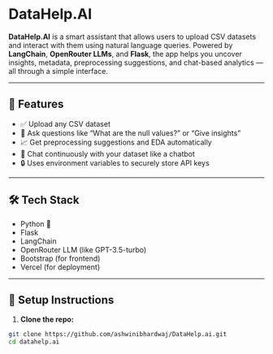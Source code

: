# DataHelp.AI

**DataHelp.AI** is a smart assistant that allows users to upload CSV datasets and interact with them using natural language queries. Powered by **LangChain**, **OpenRouter LLMs**, and **Flask**, the app helps you uncover insights, metadata, preprocessing suggestions, and chat-based analytics — all through a simple interface.

---

## 🚀 Features

- ✅ Upload any CSV dataset
- 💬 Ask questions like “What are the null values?” or “Give insights”
- 📈 Get preprocessing suggestions and EDA automatically
- 🧠 Chat continuously with your dataset like a chatbot
- 🔒 Uses environment variables to securely store API keys

---

## 🛠️ Tech Stack

- Python 🐍
- Flask
- LangChain
- OpenRouter LLM (like GPT-3.5-turbo)
- Bootstrap (for frontend)
- Vercel (for deployment)

---

## 🔧 Setup Instructions

1. **Clone the repo:**

```bash
git clone https://github.com/ashwinibhardwaj/DataHelp.ai.git
cd datahelp.ai
